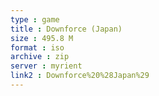 ```yaml
---
type : game
title : Downforce (Japan)
size : 495.8 M
format : iso
archive : zip
server : myrient
link2 : Downforce%20%28Japan%29
---
```


